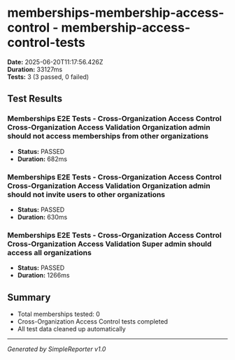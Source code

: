 # memberships-membership-access-control - membership-access-control-tests

**Date:** 2025-06-20T11:17:56.426Z  
**Duration:** 33127ms  
**Tests:** 3 (3 passed, 0 failed)

## Test Results


### Memberships E2E Tests - Cross-Organization Access Control Cross-Organization Access Validation Organization admin should not access memberships from other organizations
- **Status:** PASSED
- **Duration:** 682ms



### Memberships E2E Tests - Cross-Organization Access Control Cross-Organization Access Validation Organization admin should not invite users to other organizations
- **Status:** PASSED
- **Duration:** 630ms



### Memberships E2E Tests - Cross-Organization Access Control Cross-Organization Access Validation Super admin should access all organizations
- **Status:** PASSED
- **Duration:** 1266ms



## Summary

- Total memberships tested: 0
- Cross-Organization Access Control tests completed
- All test data cleaned up automatically

---
*Generated by SimpleReporter v1.0*
